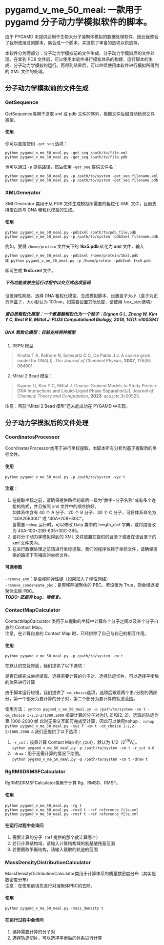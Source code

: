 # pygamd_v_me_50_meal: 一款用于 pygamd 分子动力学模拟软件的脚本。

由于 PYGAMD 未提供适用于生物大分子凝聚体模拟的数据处理软件，因此我整合了我所使用过的脚本，集合成一个脚本，并提供了丰富的选项以供选择。

本软件分为两部分：分子动力学模拟前的文件生成、分子动力学模拟后的文件处理。在拿到 PDB 文件后，可以使用本软件进行模拟体系的构建、运行脚本的生成、分子动力学模拟的运行。再得到结果后，可以继续使用本软件进行模拟所得到的 XML 文件的处理。

## 分子动力学模拟前的文件生成

### GetSequence
GetSequence类用于提取 xml 或 pdb 文件的序列，根据文件后缀自动检测文件类型。
#### 使用
你可以直接使用 `-get_seq` 选项：

    python pygamd_v_me_50_meal.py -get_seq /path/to/file.xml
    python pygamd_v_me_50_meal.py -get_seq /path/to/file.pdb

也可以通过 `-p` 提供路径，然后使用 `-get_seq` 提供文件名：

    python pygamd_v_me_50_meal.py -p /path/to/system -get_seq filename.xml
    python pygamd_v_me_50_meal.py -p /path/to/system -get_seq filename.pdb

### XMLGenerator
XMLGenerator 类用于从 PDB 文件生成模拟所需要的粗粒化 XML 文件，目前支持蛋白质与 DNA 粗粒化模型的生成。
#### 使用
    python pygamd_v_me_50_meal.py -pdb2xml /path/to/pdb_file.pdb
    python pygamd_v_me_50_meal.py -p /path/to/system -pdb2xml filename.pdb

例如，要将 `/home/protein` 文件夹下的 **1kx5.pdb** 转化为 **xml** 文件，输入 

    python pygamd_v_me_50_meal.py -pdb2xml /home/protein/1kx5.pdb
    或 python pygamd_v_me_50_meal.py -p /home/protein -pdb2xml 1kx5.pdb

即可生成 **1kx5.xml** 文件。

##### 下列功能直接在运行过程中以交互式选项呈现
设置弹性网络、选择 DNA 粗粒化模型、生成模拟脚本、设置盒子大小（盒子为正方体盒子，大小默认为 100nm，如需要设置其他长度，请使用-box_size选项）

##### 蛋白质粗粒化模型：一个氨基酸粗粒化为一个粒子：Dignon G L, Zheng W, Kim Y C, Best R B, Mittal J. PLOS Computational Biology, 2018, 14(1): e1005941
##### DNA 粗粒化模型：目前支持两种模型
1. 3SPN 模型
> Knotts T A, Rathore N, Schwartz D C, De Pablo J J. A coarse grain model for DNA[J]. _The Journal of Chemical Physics_, **2007**, 126(8): 084901.
2. Mittal 2 Bead 模型：
>Kapoor U, Kim Y C, Mittal J. Coarse-Grained Models to Study Protein–DNA Interactions and Liquid–Liquid Phase Separation[J]. _Journal of Chemical Theory and Computation_, **2023**: acs.jctc.3c00525.

注意：目前“Mittal 2 Bead 模型”还未能成功在 PYGAMD 中实现。
    
    
## 分子动力学模拟后的文件处理
### CoordinatesProcessor
CoordinatesProcessor类用于进行坐标提取，本脚本所有分析均基于提取后的坐标文件。
#### 使用
    python pygamd_v_me_50_meal.py -p /path/to/system -xyz t
#### 注意：
1. 在提取坐标之前，请确保提供路径的最后一级为"数字+分子名称"或有多个连接的格式，并且按照 xml 文件中的顺序排好。  
如体系中含有 40 个 A 分子、20 个 B 分子、30 个 C 分子，可将体系命名为 "40A20B30C" 或 "40A+20B+30C"。  
当需要 `nohup` 运行时，可以修改 Data 类中的 length_dict 字典，或将路径改为 40A-100+20B-635+30C-395。 
2. 请将分子动力学模拟得到的 XML 文件放置在提供的目录下或者在该目录下的 xml 文件夹内。
3. 在进行数据处理之前请进行坐标提取，我们的程序依赖于坐标文件，请确保提供的路径下有相应的坐标文件。
#### 可选参数 
`-remove_enm`：是否移除弹性键（如果加入了弹性网络）  
`-remove_condensate_pbc`：是否移除凝聚体的 PBC。若设置为 True，则会根据凝聚体去除 PBC。  
**_TODO: 还是有 bug，待修复。_**


### ContactMapCalculator
ContactMapCalculator 类用于从提取的坐标中计算各个分子之间以及某个分子自身的 Contact Map。  
注意，在计算自身的 Contact Map 时，已经排除了自己与自己的相互作用。 
#### 使用
    python pygamd_v_me_50_meal.py -p /path/to/system -cm t
在默认的交互界面，我们提供了以下选项：

是否已经完成坐标提取、选择需要计算的分子对、选择轨迹切片，可以选择平衡后的体系进行计算

由于脚本运行较慢，我们提供了`-cm_choice`选项，选项后跟着两个由`/`分割的两部分，第一个部分为要计算的分子对，第二个部分为要计算的轨迹范围。

使用方法：
`python pygamd_v_me_50_meal.py -p /path/to/system -cm t -cm_choice 1-2,2-2/1000,2000`
指要计算的分子对为[1, 2]和[2, 2]，选取的轨迹为第 1000-2000 帧
                此时无需交互即可完成奖计算，因此可以使用nohup：
                `nohup python pygamd_v_me_50_meal.py -xyz f -cm t -cm_choice 1-2,2-2/1000,2000 &`
            我们还提供了以下选项：
1. `-r_cut`：设置计算 Contact Map 的r_{cut}，默认为 1.12（$2^{1/6}\mathrm{A}$）。  
`python pygamd_v_me_50_meal.py -p /path/to/system -cm t -r_cut 4.0`
2. `-draw`：用于无需计算的情况下绘图。  
`python pygamd_v_me_50_meal.py -p /path/to/system -cm t -draw t`
### RgRMSDRMSFCalculator
RgRMSDRMSFCalculator类用于计算 Rg、RMSD、RMSF。
#### 使用
    python pygamd_v_me_50_meal.py -rg t
    python pygamd_v_me_50_meal.py -rmsd t -ref reference_file.xml
    python pygamd_v_me_50_meal.py -rmsf t -ref reference_file.xml
#### 在运行过程中会询问
1. 需要计算的分子（ref 提供的那个就计算哪个）
2. 若只计算结构域，请输入计算结构域的氨基酸残基范围
3. 若要截取平衡结构，请输入截取的轨迹的范围

### MassDensityDistributionCalculator
MassDensityDistributionCalculator类用于计算体系的质量数密度分布（其实是数密度分布）  
注意：在使用前请先进行对凝聚体PBC的去除。
#### 使用
    python pygamd_v_me_50_meal.py -mass_density t
#### 在运行过程中会询问
1. 选择需要计算的分子对
2. 选择轨迹切片，可以选择平衡后的体系进行计算

